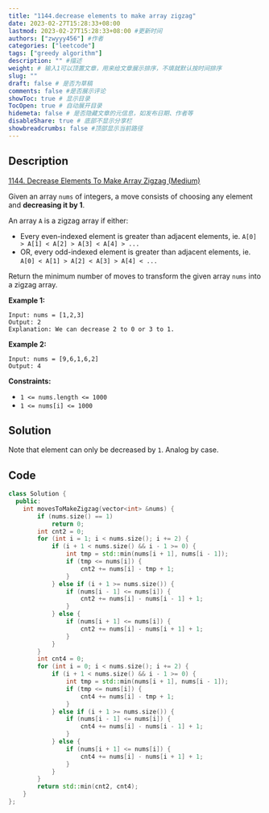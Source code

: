 ```yaml
---
title: "1144.decrease elements to make array zigzag"
date: 2023-02-27T15:28:33+08:00
lastmod: 2023-02-27T15:28:33+08:00 #更新时间
authors: ["zwyyy456"] #作者
categories: ["leetcode"]
tags: ["greedy algorithm"]
description: "" #描述
weight: # 输入1可以顶置文章，用来给文章展示排序，不填就默认按时间排序
slug: ""
draft: false # 是否为草稿
comments: false #是否展示评论
showToc: true # 显示目录
TocOpen: true # 自动展开目录
hidemeta: false # 是否隐藏文章的元信息，如发布日期、作者等
disableShare: true # 底部不显示分享栏
showbreadcrumbs: false #顶部显示当前路径
---
```

## Description
[1144. Decrease Elements To Make Array Zigzag (Medium)](https://leetcode.com/problems/decrease-elements-to-make-array-zigzag/)

Given an array `nums` of integers, a move consists of choosing any element and **decreasing it by
1**.

An array `A` is a zigzag array if either:

- Every even-indexed element is greater than adjacent elements, ie. `A[0] > A[1] < A[2] > A[3] <
A[4] > ...`
- OR, every odd-indexed element is greater than adjacent elements, ie. `A[0] < A[1] > A[2] < A[3] >
A[4] < ...`

Return the minimum number of moves to transform the given array `nums` into a zigzag array.

**Example 1:**

```
Input: nums = [1,2,3]
Output: 2
Explanation: We can decrease 2 to 0 or 3 to 1.

```

**Example 2:**

```
Input: nums = [9,6,1,6,2]
Output: 4

```

**Constraints:**

- `1 <= nums.length <= 1000`
- `1 <= nums[i] <= 1000`

## Solution
Note that element can only be decreased by `1`. Analog by case.

## Code
```cpp
class Solution {
  public:
    int movesToMakeZigzag(vector<int> &nums) {
        if (nums.size() == 1)
            return 0;
        int cnt2 = 0;
        for (int i = 1; i < nums.size(); i += 2) {
            if (i + 1 < nums.size() && i - 1 >= 0) {
                int tmp = std::min(nums[i + 1], nums[i - 1]);
                if (tmp <= nums[i]) {
                    cnt2 += nums[i] - tmp + 1;
                }
            } else if (i + 1 >= nums.size()) {
                if (nums[i - 1] <= nums[i]) {
                    cnt2 += nums[i] - nums[i - 1] + 1;
                }
            } else {
                if (nums[i + 1] <= nums[i]) {
                    cnt2 += nums[i] - nums[i + 1] + 1;
                }
            }
        }
        int cnt4 = 0;
        for (int i = 0; i < nums.size(); i += 2) {
            if (i + 1 < nums.size() && i - 1 >= 0) {
                int tmp = std::min(nums[i + 1], nums[i - 1]);
                if (tmp <= nums[i]) {
                    cnt4 += nums[i] - tmp + 1;
                }
            } else if (i + 1 >= nums.size()) {
                if (nums[i - 1] <= nums[i]) {
                    cnt4 += nums[i] - nums[i - 1] + 1;
                }
            } else {
                if (nums[i + 1] <= nums[i]) {
                    cnt4 += nums[i] - nums[i + 1] + 1;
                }
            }
        }
        return std::min(cnt2, cnt4);
    }
};
```